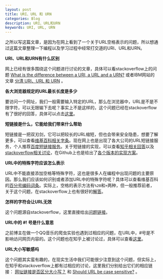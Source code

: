 ```yaml
---
layout: post
title: URI、URL 和 URN
categories: Blog
description: URI、URL和URN
keywords: URI, URL, URN
---
```


之所以写这篇文章，是因为在网上看到了一个关于URL空格表示的问题，所以想通过这篇文章整理一下编程以及学习过程中经常打交道的URI、URL和URN。

**URI、URL和URN有什么区别**

网上已经有很多围绕这个问题进行讨论的文章，具体可以看stackoverflow上的问题 [What is the difference between a URI, a URL and a URN?](http://stackoverflow.com/questions/176264/what-is-the-difference-between-a-uri-a-url-and-a-urn) 或者IBM网站的文章 [分清 URI、URL 和 URN](https://www.ibm.com/developerworks/cn/xml/x-urlni.html) 。

**各大浏览器规定的URL最长长度是多少**

要访问一个网址，我们一般需要输入特定的URL，那么在浏览器中，URL是不是不限字符，可以无限输下去呢？事实上不是这样的，这个问题已经在stackoverflow有了很好的回答，具体可以点击[这里](http://stackoverflow.com/questions/417142/what-is-the-maximum-length-of-a-url-in-different-browsers)。

**短链接是什么，它能给我们带来什么帮助**

短链接是一把双刃剑，它可以把较长的URL缩短，但也会带来安全隐患，想要了解更多，可以查看[维基百科相关字条](https://zh.wikipedia.org/wiki/%E7%B8%AE%E7%95%A5%E7%B6%B2%E5%9D%80%E6%9C%8D%E5%8B%99)。现在网上也是出现了各大公司的URL短链接服务，个人推荐[百度短链接服务](http://dwz.cn/)。关于短链接的实现，可以查看[知乎相关回答](https://www.zhihu.com/question/29270034/answer/46446911)以及[stackoverflow相关讨论](http://stackoverflow.com/questions/742013/how-to-code-a-url-shortener)，在Github上也是给出了[各个版本的实现方案](https://github.com/delight-im/ShortURL)。

**URL中的特殊字符应该怎么表示**

URL中不能直接添加空格等特殊字符，这也是很多人在编程中出现问题的主要原因。那么我们应该如何识别或者添加URL中的特殊字符呢？具体可以查看维基百科的[百分号编码词条](https://en.wikipedia.org/wiki/Percent-encoding)。实际上，空格的表示方法有`%20`和`+`两种，但一般推荐前者，关于这个问题，在stackoverflow上也有很好的[解答](http://stackoverflow.com/questions/1634271/url-encoding-the-space-character-or-20)。

**怎样的字符会让URL无效**

这个问题源自stackoverflow，这里直接给出[问题链接](http://stackoverflow.com/questions/1547899/which-characters-make-a-url-invalid)。

**URL中的 #! 号是什么意思**

之前博主在做一个QQ音乐的爬虫实验也遇到过相应的问题，在URL中，#号是不影响访问网页内容的。这个问题也在知乎上被讨论过，具体可以查看[这里](https://www.zhihu.com/question/19946782)。

**URL大小写敏感吗**

这个问题其实蛮有趣的，在现实生活中我们可能很少注意到这个问题，但实际上，在知乎和stackoverflow上都有过相应的讨论，这里我们分别给出它们的相应链接： [网址链接是否区分大小写？](https://www.zhihu.com/question/19572705) 和 [Should URL be case sensitive?](http://stackoverflow.com/questions/7996919/should-url-be-case-sensitive) 。